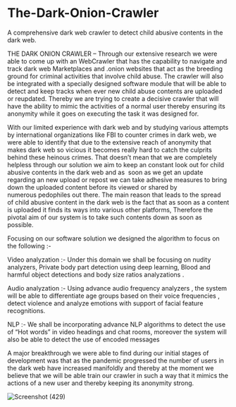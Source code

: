 # The-Dark-Onion-Crawler
A comprehensive dark web crawler to detect child abusive contents in the dark web. 

THE DARK ONION CRAWLER – Through our extensive research we were able to come up with an WebCrawler that has the capability to navigate and track dark web Marketplaces and .onion websites that act as the breeding ground for criminal activities that involve child abuse. The crawler will also be integrated with a specially designed software module that will be able to detect and keep tracks when ever new child abuse contents are uploaded or reupdated. Thereby we are trying to create a decisive crawler that will have the ability to mimic the activities of a normal user thereby ensuring its anonymity while it goes on executing the task it was designed for.

With our limited experience with dark web and by studying various attempts by international organizations like FBI to counter crimes in dark web, we were able to identify that due to the extensive reach of anonymity that makes dark web so vicious it becomes really hard to catch the culprits behind these heinous crimes. That doesn’t mean that we are completely helpless through our solution we aim to keep an constant look out for child abusive contents in the dark web and as  soon as we get an update regarding an new upload or repost we can take adhesive measures to bring down the uploaded content before its viewed or shared by numerous pedophiles out there. The main reason that leads to the spread of child abusive content in the dark web is the fact that as soon as a content is uploaded it finds its ways into various other platforms, Therefore the pivotal aim of our system is to take such contents down as soon as possible.   

Focusing on our software solution we designed the algorithm to focus on the following :-

Video analyzation :- Under this domain we shall be focusing on nudity analyzers, Private body part detection using deep learning, Blood and harmful object detections and body size ratios analyzations .

Audio analyzation :- Using advance audio frequency analyzers , the system will be able to differentiate age groups based on their voice frequencies , detect violence and analyze emotions with support of facial feature recognitions.

NLP :- We shall be incorporating advance NLP algorithms to detect the use of “Hot words” in video headings and chat rooms, moreover the system will also be able to detect the use of encoded messages  

A major breakthrough we were able to find during our initial stages of development was that as the pandemic progressed the number of users in the dark web have increased manifoldly and thereby at the moment we believe that we will be able train our crawler in such a way that it mimics the actions of a new user and thereby keeping its anonymity strong.

![Screenshot (429)](https://user-images.githubusercontent.com/95906483/145539941-353b89de-7ccd-463c-919f-931a0787c3d9.png)


